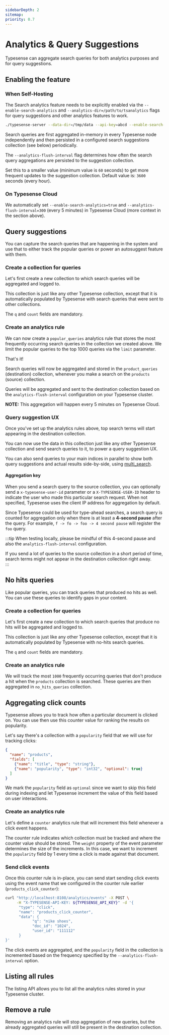 ```yaml
---
sidebarDepth: 2
sitemap:
priority: 0.7
---
```


# Analytics & Query Suggestions

Typesense can aggregate search queries for both analytics purposes and for query suggestions.

## Enabling the feature

### When Self-Hosting

The Search analytics feature needs to be explicitly enabled via the `--enable-search-analytics` and `--analytics-dir=/path/to/tsanalytics` flags 
for query suggestions and other analytics features to work.

```bash
./typesense-server --data-dir=/tmp/data --api-key=abcd --enable-search-analytics=true --analytics-dir=/tmp/tsanalytics --analytics-flush-interval=60
```

Search queries are first aggregated in-memory in every Typesense node independently and then persisted in a configured search suggestions collection (see below) periodically. 

The `--analytics-flush-interval` flag determines how often the search query aggregations are persisted to the suggestion collection. 

Set this to a smaller value (minimum value is `60` seconds) to get more frequent updates to the suggestion collection. Default value is: `3600` seconds (every hour).

### On Typesense Cloud

We automatically set `--enable-search-analytics=true` and `--analytics-flush-interval=300` (every 5 minutes) in Typesense Cloud (more context in the section above).

## Query suggestions

You can capture the search queries that are happening in the system and use that to either track the popular queries or power an autosuggest 
feature with them.

### Create a collection for queries

Let's first create a new collection to which search queries will be aggregated and logged to.

This collection is just like any other Typesense collection, except that it is automatically populated by Typesense with search queries that were sent to other collections.

The `q` and `count` fields are mandatory.

<Tabs :tabs="['JavaScript','Ruby','Shell']">
  <template v-slot:JavaScript>

```js
let schema = {
  "name": "product_queries",
  "fields": [
    {"name": "q", "type": "string" },
    {"name": "count", "type": "int32" }
  ]
}

client.collections().create(schema)
```

  </template>

  <template v-slot:Ruby>

```rb
schema = {
  'name'      => 'product_queries',
  'fields'    => [
    {
      'name'  => 'q',
      'type'  => 'string'
    },
    {
      'name'  => 'count',
      'type'  => 'int32'
    }
  ],
  'default_sorting_field' => 'count'
}

client.collections.create(schema)
```

  </template>

  <template v-slot:Shell>

```bash
curl -k "http://localhost:8108/collections" \
      -X POST \
      -H "Content-Type: application/json" \
      -H "X-TYPESENSE-API-KEY: ${TYPESENSE_API_KEY}" \
      -d '{
        "name": "product_queries",
        "fields": [
          {"name": "q", "type": "string" },
          {"name": "count", "type": "int32" }
        ]
      }'
```

  </template>
</Tabs>

### Create an analytics rule

We can now create a `popular_queries` analytics rule that stores the most frequently occurring search queries 
in the collection we created above. We limit the popular queries to the top 1000 queries via the `limit` parameter. 

<Tabs :tabs="['JavaScript','Ruby','Shell']">
  <template v-slot:JavaScript>

```js
let ruleName =  'product_queries_aggregation'
let ruleConfiguration = {
  "type": "popular_queries",
  "params": {
    "source": {
      "collections": ["products"]
    },
    "destination": {
      "collection": "product_queries"
    },
    "limit": 1000
  }
}

client.analytics.rules().upsert(ruleName, ruleConfiguration)
```

  </template>

  <template v-slot:Ruby>

```rb
rule_name = 'popular_queries'
rule_configuration = {
  'type' => 'popular_queries',
  'params' => {
    'source' => {
      'collections' => ['products']
    },
    'destination' => {
      'collection' => 'product_queries'
    },
    'limit' => 1000
  }
}

typesense.analytics.rules.upsert(rule_name, rule_configuration)
```

  </template>

  <template v-slot:Shell>

```bash
curl -k "http://localhost:8108/analytics/rules" \
      -X POST \
      -H "Content-Type: application/json" \
      -H "X-TYPESENSE-API-KEY: ${TYPESENSE_API_KEY}" \
      -d '{
        "name": "product_queries_aggregation",
        "type": "popular_queries",
        "params": {
            "source": {
                "collections": ["products"]
            },
            "destination": {
                "collection": "product_queries"
            },
            "limit": 1000
        }
      }'
```

  </template>

</Tabs>


That's it! 

Search queries will now be aggregated and stored in the `product_queries` (destination) collection, whenever you make a search on the `products` (source) collection.

Queries will be aggregated and sent to the destination collection based on the `analytics-flush-interval` configuration on 
your Typesense cluster. 

**NOTE:** This aggregation will happen every 5 minutes on Typesense Cloud.


### Query suggestion UX

Once you've set up the analytics rules above, top search terms will start appearing in the destination collection. 

You can now use the data in this collection just like any other Typesense collection and send search queries to it, to power a query suggestion UX. 

You can also send queries to your main indices in parallel to show both query suggestions and actual results side-by-side, using [multi_search](federated-multi-search.md).

<Tabs :tabs="['JavaScript','Ruby','Shell']">
  <template v-slot:JavaScript>

```js
let searchRequests = {
  'searches': [
    {
      'collection': 'product_queries',
      'q': 'shoe',
      'query_by': 'q'
    },
    {
      'collection': 'products',
      'q': 'shoe',
      'query_by': 'product_name'
    }
  ]
}

client.multiSearch.perform(searchRequests, {})
```

  </template>

  <template v-slot:Ruby>

```rb
search_requests = {
  'searches' => [
    {
      'collection' => 'product_queries',
      'q' => 'shoe',
      'query_by' => 'q'
    },
    {
      'collection' => 'products',
      'q' => 'shoe',
      'query_by' => 'q'
    }
  ]
}

client.multi_search.perform(search_requests, {})
```

  </template>
 
  <template v-slot:Shell>

```bash
curl "http://localhost:8108/multi_search" \
        -X POST \
        -H "Content-Type: application/json" \
        -H "X-TYPESENSE-API-KEY: ${TYPESENSE_API_KEY}" \
        -d '{
          "searches": [
            {
              "collection": "product_queries",
              "q": "shoe",
              "query_by": "q"
            },
            {
              "collection": "products",
              "q": "shoe",
              "query_by": "q"
            }
          ]
        }'
```

  </template>
</Tabs>

#### Aggregation key

When you send a search query to the source collection, you can optionally send a `x-typesense-user-id` parameter or 
a `X-TYPESENSE-USER-ID` header to indicate the user who made this particular search request. When not specified, Typesense uses the client IP address for aggregation by default.

Since Typesense could be used for type-ahead searches, a search query is counted for aggregation only when there is 
at least a **4-second pause** after the query. For example, `f -> fo -> foo -> 4 second pause` will register the `foo` query.

:::tip
When testing locally, please be mindful of this 4-second pause and also the `analytics-flush-interval` configuration. 

If you send a lot of queries to the source collection in a short period of time, search terms might not appear in the destination collection right away.  
:::

## No hits queries

Like popular queries, you can track queries that produced no hits as well. You can use these queries to identify gaps in your content.

### Create a collection for queries

Let's first create a new collection to which search queries that produce no hits will be aggregated and logged to.

This collection is just like any other Typesense collection, except that it is automatically populated by Typesense with 
no-hits search queries.

The `q` and `count` fields are mandatory.

<Tabs :tabs="['JavaScript','Ruby','Shell']">
  <template v-slot:JavaScript>

```js
let schema = {
  "name": "no_hits_queries",
  "fields": [
    {"name": "q", "type": "string" },
    {"name": "count", "type": "int32" }
  ]
}

client.collections().create(schema)
```

  </template>

  <template v-slot:Ruby>

```rb
schema = {
  'name'      => 'no_hits_queries',
  'fields'    => [
    {
      'name'  => 'q',
      'type'  => 'string'
    },
    {
      'name'  => 'count',
      'type'  => 'int32'
    }
  ],
  'default_sorting_field' => 'count'
}

client.collections.create(schema)
```

  </template>

  <template v-slot:Shell>

```bash
curl -k "http://localhost:8108/collections" \
      -X POST \
      -H "Content-Type: application/json" \
      -H "X-TYPESENSE-API-KEY: ${TYPESENSE_API_KEY}" \
      -d '{
        "name": "no_hits_queries",
        "fields": [
          {"name": "q", "type": "string" },
          {"name": "count", "type": "int32" }
        ]
      }'
```

  </template>
</Tabs>

### Create an analytics rule

We will track the most `1000` frequently occurring queries that don't produce a hit when the `products` collection is searched. These queries are then 
aggregated in `no_hits_queries` collection.

<Tabs :tabs="['JavaScript','Ruby','Shell']">
  <template v-slot:JavaScript>

```js
let ruleName =  'product_queries_aggregation'
let ruleConfiguration = {
  "type": "nohits_queries",
  "params": {
    "source": {
      "collections": ["products"]
    },
    "destination": {
      "collection": "no_hits_queries"
    },
    "limit": 1000
  }
}

client.analytics.rules().upsert(ruleName, ruleConfiguration)
```

  </template>

  <template v-slot:Ruby>

```rb
rule_name = 'popular_queries'
rule_configuration = {
  'type' => 'nohits_queries',
  'params' => {
    'source' => {
      'collections' => ['products']
    },
    'destination' => {
      'collection' => 'no_hits_queries'
    },
    'limit' => 1000
  }
}

typesense.analytics.rules.upsert(rule_name, rule_configuration)
```

  </template>

  <template v-slot:Shell>

```bash
curl -k "http://localhost:8108/analytics/rules" \
      -X POST \
      -H "Content-Type: application/json" \
      -H "X-TYPESENSE-API-KEY: ${TYPESENSE_API_KEY}" \
      -d '{
        "name": "product_no_hits",
        "type": "nohits_queries",
        "params": {
            "source": {
                "collections": ["products"]
            },
            "destination": {
                "collection": "no_hits_queries"
            },
            "limit": 1000
        }
      }'
```

  </template>

</Tabs>


## Aggregating click counts

Typesense allows you to track how often a particular document is clicked on. You can use then use this counter value for ranking the results on popularity.

Let's say there's a collection with a `popularity` field that we will use for tracking clicks:

```json
{                                        
  "name": "products",           
  "fields": [       
    {"name": "title", "type": "string"},
    {"name": "popularity", "type": "int32", "optional": true}
  ]                                    
}
```

We mark the `popularity` field as `optional` since we want to skip this field during indexing and let Typesense increment the value of this field based on 
user interactions.

### Create an analytics rule

Let's define a `counter` analytics rule that will increment this field whenever a click event happens.

<Tabs :tabs="['JavaScript','Ruby','Shell']">
  <template v-slot:JavaScript>

```js
let ruleName =  'product_queries_aggregation'
let ruleConfiguration = {
    "name": "products_popularity",
    "type": "counter",
    "params": {
        "source": {
            "collections": ["products"],
            "events":  [
              {"type": "click", "weight": 1, "name": "products_click_counter"}
            ]
        },
        "destination": {
            "collection": "products",
            "counter_field": "popularity"
        }
    }
}

client.analytics.rules().upsert(ruleName, ruleConfiguration)
```

  </template>

<template v-slot:Ruby>

```rb
rule_name = 'popular_queries'
rule_configuration = {
    "name" => "products_popularity",
    "type" => "counter",
    "params" => {
        "source": {
            "collections" => ["products"],
            "events" =>  [
              {"type" => "click", "weight" => 1, "name" => "products_click_counter"}
            ]
        },
        "destination" => {
            "collection" => "products",
            "counter_field" => "popularity"
        }
    }
}

typesense.analytics.rules.upsert(rule_name, rule_configuration)
```

  </template>

<template v-slot:Shell>

```bash
curl -k "http://localhost:8108/analytics/rules" \
      -X POST \
      -H "Content-Type: application/json" \
      -H "X-TYPESENSE-API-KEY: ${TYPESENSE_API_KEY}" \
      -d '{
        "name": "products_popularity",
        "type": "counter",
        "params": {
            "source": {
                "collections": ["products"],
                "events":  [
                    {"type": "click", "weight": 1, "name": "products_click_counter"}
                ]
            },
            "destination": {
                "collection": "products",
                "counter_field": "popularity"
            }
        }
      }'
```

</template>

</Tabs>

The counter rule indicates which collection must be tracked and where the counter value should be stored. The `weight` property of the event parameter 
determines the size of the increments. In this case, we want to increment the `popularity` field by 1 every time a click is made against that document.

### Send click events

Once this counter rule is in-place, you can send start sending click events using the event name that we configured in the counter rule 
earlier (`products_click_counter`):

```bash
curl "http://localhost:8108/analytics/events" -X POST \
     -H "X-TYPESENSE-API-KEY: ${TYPESENSE_API_KEY}" -d '{
      "type": "click",
      "name": "products_click_counter",
      "data": {
            "q": "nike shoes",
            "doc_id": "1024",
            "user_id": "111112"
      }
}'
```

The click events are aggregated, and the `popularity` field in the collection is incremented based on the frequency specified by the 
`--analytics-flush-interval` option.

## Listing all rules

The listing API allows you to list all the analytics rules stored in your Typesense cluster.

<Tabs :tabs="['JavaScript','Ruby','Shell']">


  <template v-slot:JavaScript>

```js
typesense.analytics.rules().retrieve()
```

  </template>

  <template v-slot:Ruby>

```rb
typesense.analytics.rules.retrieve
```

  </template>

  <template v-slot:Shell>

```bash
curl -k "http://localhost:8108/analytics/rules" \
      -X GET \ 
      -H "Content-Type: application/json" \
      -H "X-TYPESENSE-API-KEY: ${TYPESENSE_API_KEY}" 
```

  </template>
</Tabs>

## Remove a rule

Removing an analytics rule will stop aggregation of new queries, but the already aggregated queries will still be present in the destination collection.

<Tabs :tabs="['JavaScript','Ruby','Shell']">


  <template v-slot:JavaScript>

```js
typesense.analytics.rules('product_queries_aggregation').delete()
```

  </template>

  <template v-slot:Ruby>

```rb
typesense.analytics.rules['product_queries_aggregation'].delete
```

  </template>

  <template v-slot:Shell>

```bash
curl -k "http://localhost:8108/analytics/rules/product_queries_aggregation" 
      -X DELETE \
      -H "Content-Type: application/json" \
      -H "X-TYPESENSE-API-KEY: ${TYPESENSE_API_KEY}" 
```

  </template>
</Tabs>
